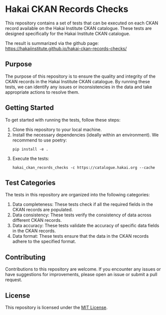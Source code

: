 # Hakai CKAN Records Checks

This repository contains a set of tests that can be executed on each CKAN record available on the Hakai Institute CKAN catalogue. These tests are designed specifically for the Hakai Institute CKAN catalogue.

The result is summarized via the github page:
https://hakaiinstitute.github.io/hakai-ckan-records-checks/

## Purpose

The purpose of this repository is to ensure the quality and integrity of the CKAN records in the Hakai Institute CKAN catalogue. By running these tests, we can identify any issues or inconsistencies in the data and take appropriate actions to resolve them.

## Getting Started

To get started with running the tests, follow these steps:

1. Clone this repository to your local machine.
2. Install the necessary dependencies (ideally within an environment). We recommend to use poetry: 
   ```console
   pip install -e .
   ```
3. Execute the tests:
   ```
   hakai_ckan_records_checks -c https://catalogue.hakai.org --cache
   ```

## Test Categories

The tests in this repository are organized into the following categories:

1. Data completeness: These tests check if all the required fields in the CKAN records are populated.
2. Data consistency: These tests verify the consistency of data across different CKAN records.
3. Data accuracy: These tests validate the accuracy of specific data fields in the CKAN records.
4. Data format: These tests ensure that the data in the CKAN records adhere to the specified format.

## Contributing

Contributions to this repository are welcome. If you encounter any issues or have suggestions for improvements, please open an issue or submit a pull request.

## License

This repository is licensed under the [MIT License](LICENSE).
